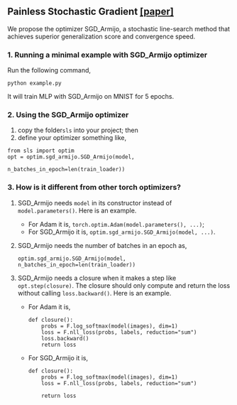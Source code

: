 ## Painless Stochastic Gradient [[paper]](https://arxiv.org/abs/1905.09997)

We propose the optimizer SGD_Armijo, a stochastic line-search method 
that achieves superior generalization score and convergence speed.

### 1. Running a minimal example with SGD_Armijo optimizer
Run the following command,
```
python example.py
```

It will train MLP with SGD_Armijo on MNIST for 5 epochs.

### 2. Using the SGD_Armijo optimizer

  1. copy  the folder`sls` into your project; then
  2. define your optimizer something like,
  ```
  from sls import optim
  opt = optim.sgd_armijo.SGD_Armijo(model,
                                    n_batches_in_epoch=len(train_loader))
  ```

### 3. How is it different from other torch optimizers?

1) SGD_Armijo needs `model` in its constructor instead of `model.parameters()`. Here is an example.
    - For Adam it is, `torch.optim.Adam(model.parameters(), ...)`;
    - For SGD_Armijo it is, `optim.sgd_armijo.SGD_Armijo(model, ...)`.

2) SGD_Armijo needs the number of batches in an epoch as,
    ```
    optim.sgd_armijo.SGD_Armijo(model, n_batches_in_epoch=len(train_loader))
    ```
3) SGD_Armijo needs a closure when it makes a step like `opt.step(closure)`. The closure should only compute
and return the loss without calling `loss.backward()`. Here is an example.

    - For Adam it is, 
        ```
        def closure():
            probs = F.log_softmax(model(images), dim=1)
            loss = F.nll_loss(probs, labels, reduction="sum")
            loss.backward()
            return loss
        ```
        
    - For SGD_Armijo it is, 
        ```
        def closure():
            probs = F.log_softmax(model(images), dim=1)
            loss = F.nll_loss(probs, labels, reduction="sum")
          
            return loss          
        ```
